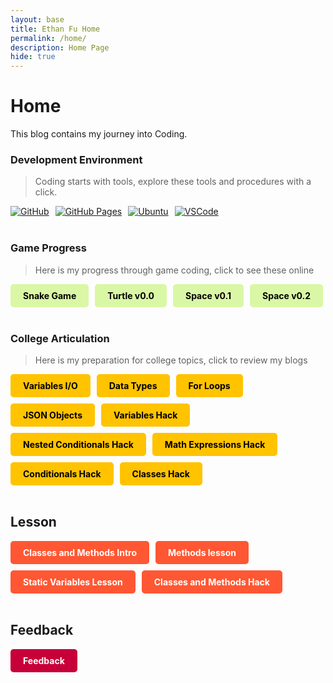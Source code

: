 ```yaml
---
layout: base
title: Ethan Fu Home
permalink: /home/
description: Home Page
hide: true
---
```


# Home

This blog contains my journey into Coding.

### Development Environment

> Coding starts with tools, explore these tools and procedures with a click.

<div style="display: flex; flex-wrap: wrap; gap: 10px;">
    <a href="https://github.com/buythesenbundle/ethanf_2025">
        <img src="https://img.shields.io/badge/GitHub-181717?style=for-the-badge&logo=github&logoColor=white" alt="GitHub">
    </a>
    <a href="https://buythesenbundle.github.io/ethanf_2025/">
        <img src="https://img.shields.io/badge/GitHub%20Pages-327FC7?style=for-the-badge&logo=github&logoColor=white" alt="GitHub Pages">
    </a>
    <a href="https://jm1021.github.io/john_2025/kasm/quick/setup">
        <img src="https://img.shields.io/badge/Ubuntu-E95420?style=for-the-badge&logo=ubuntu&logoColor=white" alt="Ubuntu">
    </a>
    <a href="https://vscode.dev/">
        <img src="https://img.shields.io/badge/VSCode-007ACC?style=for-the-badge&logo=visual-studio-code&logoColor=white" alt="VSCode">
    </a>
</div>

<br>

### Game Progress

> Here is my progress through game coding, click to see these online

<div style="display: flex; flex-wrap: wrap; gap: 10px;">
    <a href="https://buythesenbundle.github.io/ethanf_2025/navigation/snake" style="text-decoration: none;">
        <div style="background-color: #DAF7A6; color: black; padding: 10px 20px; border-radius: 5px; font-weight: bold;">
            Snake Game
        </div>
    </a>
    <a href="{{site.baseurl}}/rpg0x/" style="text-decoration: none;">
        <div style="background-color: #DAF7A6; color: black; padding: 10px 20px; border-radius: 5px; font-weight: bold;">
            Turtle v0.0
        </div>
    </a>
    <a href="{{site.baseurl}}/rpg0.1x/" style="text-decoration: none;">
        <div style="background-color: #DAF7A6; color: black; padding: 10px 20px; border-radius: 5px; font-weight: bold;">
            Space v0.1
        </div>
    </a>
    <a href="{{site.baseurl}}/rpg0.2x/" style="text-decoration: none;">
        <div style="background-color: #DAF7A6; color: black; padding: 10px 20px; border-radius: 5px; font-weight: bold;">
            Space v0.2
        </div>
    </a>
</div>

<br>

### College Articulation

> Here is my preparation for college topics, click to review my blogs

<div style="display: flex; flex-wrap: wrap; gap: 10px;">
    <a href="{{site.baseurl}}/csse/javascript/fundamentals/variables" style="text-decoration: none;">
        <div style="background-color: #FFC300; color: black; padding: 10px 20px; border-radius: 5px; font-weight: bold;">
            Variables I/O
        </div>
    </a>
    <a href="{{site.baseurl}}/csse/javascript/fundamentals/data-types/" style="text-decoration: none;">
        <div style="background-color: #FFC300; color: black; padding: 10px 20px; border-radius: 5px; font-weight: bold;">
            Data Types
        </div>
    </a>
    <a href="{{site.baseurl}}/csse/javascript/fundamentals/for-loops/" style="text-decoration: none;">
        <div style="background-color: #FFC300; color: black; padding: 10px 20px; border-radius: 5px; font-weight: bold;">
            For Loops
        </div>
    </a>
    <a href="{{site.baseurl}}/game/intro/json" style="text-decoration: none;">
        <div style="background-color: #FFC300; color: black; padding: 10px 20px; border-radius: 5px; font-weight: bold;">
            JSON Objects
        </div>
    </a>
    <a href="{{site.baseurl}}/csse/javascript/fundamentals/variables/hacks" style="text-decoration: none;">
        <div style="background-color: #FFC300; color: black; padding: 10px 20px; border-radius: 5px; font-weight: bold;">
            Variables Hack
        </div>
    </a>
    <a href="{{site.baseurl}}/csse/javascript/fundamentals/nested_conditionals/hacks" style="text-decoration: none;">
        <div style="background-color: #FFC300; color: black; padding: 10px 20px; border-radius: 5px; font-weight: bold;">
            Nested Conditionals Hack
        </div>
    </a>
    <a href="{{site.baseurl}}/csse/javascript/fundamentals/mathematic_expressions/hacks" style="text-decoration: none;">
        <div style="background-color: #FFC300; color: black; padding: 10px 20px; border-radius: 5px; font-weight: bold;">
            Math Expressions Hack
        </div>
    </a>
    <a href="{{site.baseurl}}/csse/javascript/fundamentals/conditionals/hacks"
    style="text-decoration: none;">
        <div style="background-color: #FFC300; color: black; padding: 10px 20px; border-radius: 5px; font-weight: bold;">
            Conditionals Hack
        </div>
    </a>
    <a href="{{site.baseurl}}/csse/javascript/fundamentals/classes/hacks"
    style="text-decoration: none;">
        <div style="background-color: #FFC300; color: black; padding: 10px 20px; border-radius: 5px; font-weight: bold;">
            Classes Hack
        </div>
    </a>
</div>

<br>

## Lesson

<div style="display: flex; flex-wrap: wrap; gap: 10px;">
    <a href="{{site.baseurl}}/csse/javascript/fundamentals/classes/intro"
    style="text-decoration: none;">
        <div style="background-color: #FF5733; color: white; padding: 10px 20px; border-radius: 5px; font-weight: bold;">
            Classes and Methods Intro
        </div>
    </a>
    <a href="{{site.baseurl}}/csse/javascript/fundamentals/classes/methods"
    style="text-decoration: none;">
        <div style="background-color: #FF5733; color: white; padding: 10px 20px; border-radius: 5px; font-weight: bold;">
            Methods lesson
        </div>
    </a>
    <a href="{{site.baseurl}}/csse/javascript/fundamentals/classes/statics"
    style="text-decoration: none;">
        <div style="background-color: #FF5733; color: white; padding: 10px 20px; border-radius: 5px; font-weight: bold;">
            Static Variables Lesson
        </div>
    </a>
    <a href="{{site.baseurl}}/csse/javascript/fundamentals/classes/hacks"
    style="text-decoration: none;">
        <div style="background-color: #FF5733; color: white; padding: 10px 20px; border-radius: 5px; font-weight: bold;">
            Classes and Methods Hack
        </div>
    </a>
</div>

<br>

## Feedback

<div style="display: flex; flex-wrap: wrap; gap: 10px;">
    <a href="https://github.com/buythesenbundle/ethanf_2025/issues/14" style="text-decoration: none;">
        <div style="background-color: #C70039; color: white; padding: 10px 20px; border-radius: 5px; font-weight: bold;">
            Feedback
        </div>
    </a>
</div>